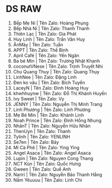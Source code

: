# DS RAW

1. Bếp Mẹ Ni | Tên Zalo: Hoàng Phụng
2. Bếp Nhà Ni | Tên Zalo: Thanh Thanh
3. Thiên Lạc | Tên Zalo: Gia Phát
4. Huy Linh | Tên Zalo: Trần Văn Huy
5. ĂnMày | Tên Zalo: Tuấn
6. APPT | Tên Zalo: Thế Bình
7. April Café | Tên Zalo: Yến Ngân
8. Ba bé Min | Tên Zalo: Trương Nhật Khanh
9. coconutVNese | Tên Zalo: Trịnh Truyết Nhi
10. Chu Quang Thuy | Tên Zalo: Quang Thụy
11. LinhNee | Tên Zalo: Đặng Linh
12. Đen ko vâu | Tên Zalo: Bích Tuyền
13. LaceyN | Tên Zalo: Đinh Hoàng Huy
14. khwhhuynw | Tên Zalo: Đỗ Thị Khánh Huyền
15. Ivy Sweet | Tên Zalo: Vy
16. JENNY | Tên Zalo: Nguyễn Thị Minh Trang
17. Linh Phương | Tên Zalo: Linh Phương
18. Mẹ Bé Min | Tên Zalo: Khánh Linh
19. Noah Prince | Tên Zalo: Đinh Hồng Nhung
20. NhânT | Tên Zalo: Nguyễn Hữu Nhân
21. ThenUyn | Tên Zalo: Thanh
22. Tylinh | Tên Zalo: YENLINH
23. Se7en | Tên Zalo: Bảy
24. Mí Cà Phê | Tên Zalo: Ying Ying
25. Angel Asaca | Tên Zalo: Angel Asaca
26. Lupin | Tên Zalo: Nguyen Cong Thang
27. NCT Kún | Tên Zalo: Quốc Hưng
28. Gween | Tên Zalo: Quế Anh
29. Nariri | Tên Zalo: Nguyễn Bảo Thanh Hằng
30. Nấm Yêuuuu | Tên Zalo: Linh Chi
